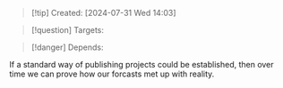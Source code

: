 
>[!tip] Created: [2024-07-31 Wed 14:03]

>[!question] Targets: 

>[!danger] Depends: 

If a standard way of publishing projects could be established, then over time we can prove how our forcasts met up with reality.